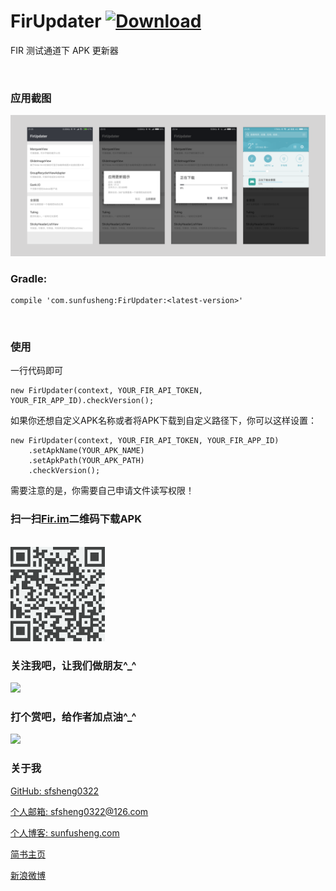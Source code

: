 # FirUpdater [ ![Download](https://api.bintray.com/packages/sfsheng0322/maven/FirUpdater/images/download.svg) ](https://bintray.com/sfsheng0322/maven/FirUpdater/_latestVersion)

FIR 测试通道下 APK 更新器 

<br/>

### 应用截图

<img src="/resources/res.png" >

<br/>

### Gradle:

    compile 'com.sunfusheng:FirUpdater:<latest-version>'

<br/>

### 使用

一行代码即可  

    new FirUpdater(context, YOUR_FIR_API_TOKEN, YOUR_FIR_APP_ID).checkVersion();
    
如果你还想自定义APK名称或者将APK下载到自定义路径下，你可以这样设置：

    new FirUpdater(context, YOUR_FIR_API_TOKEN, YOUR_FIR_APP_ID)
        .setApkName(YOUR_APK_NAME)
        .setApkPath(YOUR_APK_PATH)
        .checkVersion();
        
需要注意的是，你需要自己申请文件读写权限！

### 扫一扫[Fir.im](https://fir.im/FirUpdater)二维码下载APK

<br/>

<img src="/resources/fir.im.png" style="width: 30%;" alt="s">

<br/>

### 关注我吧，让我们做朋友^_^

<img src="http://ourvm0t8d.bkt.clouddn.com/follow_me.png">

### 打个赏吧，给作者加点油^_^

<img src="http://ourvm0t8d.bkt.clouddn.com/reward_me.png" >

### 关于我

[GitHub: sfsheng0322](https://github.com/sfsheng0322)  

[个人邮箱: sfsheng0322@126.com](https://mail.126.com/)
  
[个人博客: sunfusheng.com](http://sunfusheng.com/)
  
[简书主页](http://www.jianshu.com/users/88509e7e2ed1/latest_articles)
  
[新浪微博](http://weibo.com/u/3852192525) 
